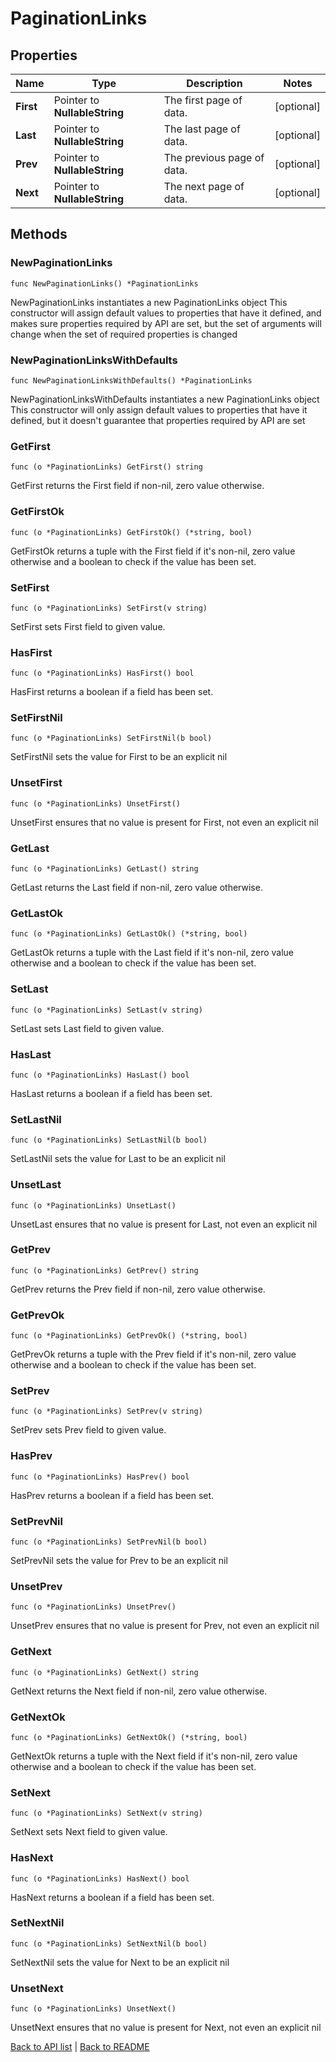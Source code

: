 # PaginationLinks

## Properties

Name | Type | Description | Notes
------------ | ------------- | ------------- | -------------
**First** | Pointer to **NullableString** | The first page of data. | [optional] 
**Last** | Pointer to **NullableString** | The last page of data. | [optional] 
**Prev** | Pointer to **NullableString** | The previous page of data. | [optional] 
**Next** | Pointer to **NullableString** | The next page of data. | [optional] 

## Methods

### NewPaginationLinks

`func NewPaginationLinks() *PaginationLinks`

NewPaginationLinks instantiates a new PaginationLinks object
This constructor will assign default values to properties that have it defined,
and makes sure properties required by API are set, but the set of arguments
will change when the set of required properties is changed

### NewPaginationLinksWithDefaults

`func NewPaginationLinksWithDefaults() *PaginationLinks`

NewPaginationLinksWithDefaults instantiates a new PaginationLinks object
This constructor will only assign default values to properties that have it defined,
but it doesn't guarantee that properties required by API are set

### GetFirst

`func (o *PaginationLinks) GetFirst() string`

GetFirst returns the First field if non-nil, zero value otherwise.

### GetFirstOk

`func (o *PaginationLinks) GetFirstOk() (*string, bool)`

GetFirstOk returns a tuple with the First field if it's non-nil, zero value otherwise
and a boolean to check if the value has been set.

### SetFirst

`func (o *PaginationLinks) SetFirst(v string)`

SetFirst sets First field to given value.

### HasFirst

`func (o *PaginationLinks) HasFirst() bool`

HasFirst returns a boolean if a field has been set.

### SetFirstNil

`func (o *PaginationLinks) SetFirstNil(b bool)`

 SetFirstNil sets the value for First to be an explicit nil

### UnsetFirst
`func (o *PaginationLinks) UnsetFirst()`

UnsetFirst ensures that no value is present for First, not even an explicit nil
### GetLast

`func (o *PaginationLinks) GetLast() string`

GetLast returns the Last field if non-nil, zero value otherwise.

### GetLastOk

`func (o *PaginationLinks) GetLastOk() (*string, bool)`

GetLastOk returns a tuple with the Last field if it's non-nil, zero value otherwise
and a boolean to check if the value has been set.

### SetLast

`func (o *PaginationLinks) SetLast(v string)`

SetLast sets Last field to given value.

### HasLast

`func (o *PaginationLinks) HasLast() bool`

HasLast returns a boolean if a field has been set.

### SetLastNil

`func (o *PaginationLinks) SetLastNil(b bool)`

 SetLastNil sets the value for Last to be an explicit nil

### UnsetLast
`func (o *PaginationLinks) UnsetLast()`

UnsetLast ensures that no value is present for Last, not even an explicit nil
### GetPrev

`func (o *PaginationLinks) GetPrev() string`

GetPrev returns the Prev field if non-nil, zero value otherwise.

### GetPrevOk

`func (o *PaginationLinks) GetPrevOk() (*string, bool)`

GetPrevOk returns a tuple with the Prev field if it's non-nil, zero value otherwise
and a boolean to check if the value has been set.

### SetPrev

`func (o *PaginationLinks) SetPrev(v string)`

SetPrev sets Prev field to given value.

### HasPrev

`func (o *PaginationLinks) HasPrev() bool`

HasPrev returns a boolean if a field has been set.

### SetPrevNil

`func (o *PaginationLinks) SetPrevNil(b bool)`

 SetPrevNil sets the value for Prev to be an explicit nil

### UnsetPrev
`func (o *PaginationLinks) UnsetPrev()`

UnsetPrev ensures that no value is present for Prev, not even an explicit nil
### GetNext

`func (o *PaginationLinks) GetNext() string`

GetNext returns the Next field if non-nil, zero value otherwise.

### GetNextOk

`func (o *PaginationLinks) GetNextOk() (*string, bool)`

GetNextOk returns a tuple with the Next field if it's non-nil, zero value otherwise
and a boolean to check if the value has been set.

### SetNext

`func (o *PaginationLinks) SetNext(v string)`

SetNext sets Next field to given value.

### HasNext

`func (o *PaginationLinks) HasNext() bool`

HasNext returns a boolean if a field has been set.

### SetNextNil

`func (o *PaginationLinks) SetNextNil(b bool)`

 SetNextNil sets the value for Next to be an explicit nil

### UnsetNext
`func (o *PaginationLinks) UnsetNext()`

UnsetNext ensures that no value is present for Next, not even an explicit nil

[Back to API list](../README.md#documentation-for-api-endpoints) | [Back to README](../README.md)
